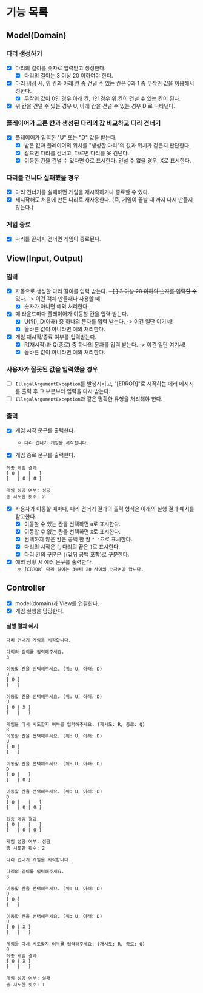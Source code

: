 # 기능 목록

## Model(Domain)
### 다리 생성하기
- [X] 다리의 길이를 숫자로 입력받고 생성한다.
  - [X] 다리의 길이는 3 이상 20 이하여야 한다.
- [X] 다리 생성 시, 위 칸과 아래 칸 중 건널 수 있는 칸은 0과 1 중 무작위 값을 이용해서 정한다.
  - [X] 무작위 값이 0인 경우 아래 칸, 1인 경우 위 칸이 건널 수 있는 칸이 된다.
- [X] 위 칸을 건널 수 있는 경우 U, 아래 칸을 건널 수 있는 경우 D 로 나타낸다.

### 플레이어가 고른 칸과 생성된 다리의 값 비교하고 다리 건너기
- [X] 플레이어가 입력한 "U" 또는 "D" 값을 받는다.
  - [X] 받은 값과 플레이어의 위치를 "생성한 다리"의 값과 위치가 같은지 판단한다.
  - [X] 같으면 다리를 건너고, 다르면 다리를 못 건넌다.
  - [X] 이동한 칸을 건널 수 있다면 O로 표시한다. 건널 수 없을 경우, X로 표시한다.

### 다리를 건너다 실패했을 경우
- [X] 다리 건너기를 실패하면 게임을 재시작하거나 종료할 수 있다.
- [X] 재시작해도 처음에 만든 다리로 재사용한다. (즉, 게임이 끝날 때 까지 다시 만들지 않는다.)

### 게임 종료
- [X] 다리를 끝까지 건너면 게임이 종료된다.


## View(Input, Output)
### 입력
- [X] 자동으로 생성할 다리 길이를 입력 받는다.
  ~~- [ ] 3 이상 20 이하의 숫자를 입력할 수 있다. -> 이건 객체 만들때나 사용할 때!~~
  - [X] 숫자가 아니면 예외 처리한다.

- [X] 매 라운드마다 플레이어가 이동할 칸을 입력 받는다.
  - [X] U(위), D(아래) 중 하나의 문자를 입력 받는다. -> 이건 일단 여기서!
  - [X] 올바른 값이 아니라면 예외 처리한다.

- [X] 게임 재시작/종료 여부를 입력받는다.
  - [X] R(재시작)과 Q(종료) 중 하나의 문자를 입력 받는다. -> 이건 일단 여기서!
  - [X] 올바른 값이 아니라면 예외 처리한다.

### 사용자가 잘못된 값을 입력했을 경우
- [ ] `IllegalArgumentException`를 발생시키고, "[ERROR]"로 시작하는 에러 메시지를 출력 후 그 부분부터 입력을 다시 받는다.
- [ ] `IllegalArgumentException`과 같은 명확한 유형을 처리해야 한다.

### 출력
- [X] 게임 시작 문구를 출력한다.
  - `다리 건너기 게임을 시작합니다.`

- [X] 게임 종료 문구를 출력한다.
```text
최종 게임 결과
[ O |   |   ]
[   | O | O ]

게임 성공 여부: 성공
총 시도한 횟수: 2
```

- [X] 사용자가 이동할 때마다, 다리 건너기 결과의 출력 형식은 아래의 실행 결과 예시를 참고한다.
  - [X] 이동할 수 있는 칸을 선택하면 `O`로 표시한다.
  - [X] 이동할 수 없는 칸을 선택하면 `X`로 표시한다.
  - [X] 선택하지 않은 칸은 공백 한 칸 `" "`으로 표시한다.
  - [X] 다리의 시작은 `[`, 다리의 끝은 `]`로 표시한다.
  - [X] 다리 칸의 구분은 ` | `(앞뒤 공백 포함)로 구분한다.

- [X] 예외 상황 시 에러 문구를 출력한다.
  - `[ERROR] 다리 길이는 3부터 20 사이의 숫자여야 합니다.`

## Controller
- [X] model(domain)과 View를 연결한다.
- [X] 게임 실행을 담당한다.

#### 실행 결과 예시
```
다리 건너기 게임을 시작합니다.

다리의 길이를 입력해주세요.
3

이동할 칸을 선택해주세요. (위: U, 아래: D)
U
[ O ]
[   ]

이동할 칸을 선택해주세요. (위: U, 아래: D)
U
[ O | X ]
[   |   ]

게임을 다시 시도할지 여부를 입력해주세요. (재시도: R, 종료: Q)
R
이동할 칸을 선택해주세요. (위: U, 아래: D)
U
[ O ]
[   ]

이동할 칸을 선택해주세요. (위: U, 아래: D)
D
[ O |   ]
[   | O ]

이동할 칸을 선택해주세요. (위: U, 아래: D)
D
[ O |   |   ]
[   | O | O ]

최종 게임 결과
[ O |   |   ]
[   | O | O ]

게임 성공 여부: 성공
총 시도한 횟수: 2
```

```
다리 건너기 게임을 시작합니다.

다리의 길이를 입력해주세요.
3

이동할 칸을 선택해주세요. (위: U, 아래: D)
U
[ O ]
[   ]

이동할 칸을 선택해주세요. (위: U, 아래: D)
U
[ O | X ]
[   |   ]

게임을 다시 시도할지 여부를 입력해주세요. (재시도: R, 종료: Q)
Q
최종 게임 결과
[ O | X ]
[   |   ]

게임 성공 여부: 실패
총 시도한 횟수: 1
```